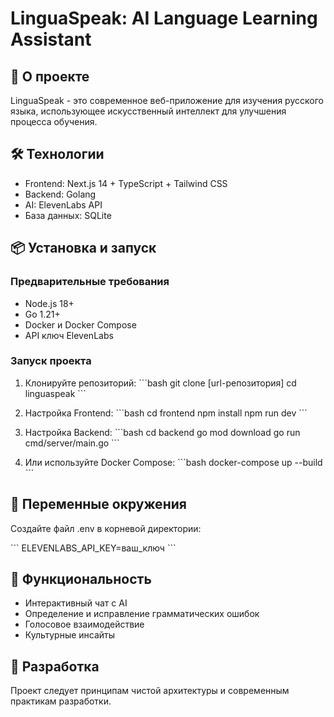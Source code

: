 # LinguaSpeak: AI Language Learning Assistant

## 🚀 О проекте

LinguaSpeak - это современное веб-приложение для изучения русского языка, использующее искусственный интеллект для улучшения процесса обучения.

## 🛠 Технологии

- Frontend: Next.js 14 + TypeScript + Tailwind CSS
- Backend: Golang
- AI: ElevenLabs API
- База данных: SQLite

## 📦 Установка и запуск

### Предварительные требования

- Node.js 18+
- Go 1.21+
- Docker и Docker Compose
- API ключ ElevenLabs

### Запуск проекта

1. Клонируйте репозиторий:
\`\`\`bash
git clone [url-репозитория]
cd linguaspeak
\`\`\`

2. Настройка Frontend:
\`\`\`bash
cd frontend
npm install
npm run dev
\`\`\`

3. Настройка Backend:
\`\`\`bash
cd backend
go mod download
go run cmd/server/main.go
\`\`\`

4. Или используйте Docker Compose:
\`\`\`bash
docker-compose up --build
\`\`\`

## 🔑 Переменные окружения

Создайте файл .env в корневой директории:

\`\`\`
ELEVENLABS_API_KEY=ваш_ключ
\`\`\`

## 📝 Функциональность

- Интерактивный чат с AI
- Определение и исправление грамматических ошибок
- Голосовое взаимодействие
- Культурные инсайты

## 👥 Разработка

Проект следует принципам чистой архитектуры и современным практикам разработки.
